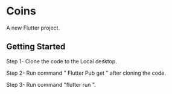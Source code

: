 # Coins

A new Flutter project.

## Getting Started

Step 1- Clone the code to the Local desktop.

Step 2- Run command " Flutter Pub get " after cloning the code.

Step 3- Run command "flutter run ". 

